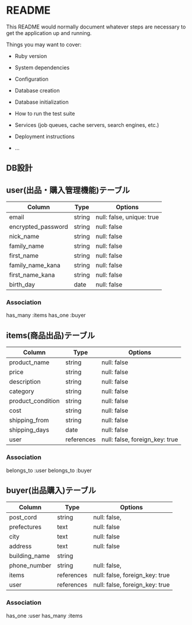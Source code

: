# README

This README would normally document whatever steps are necessary to get the
application up and running.

Things you may want to cover:

* Ruby version

* System dependencies

* Configuration

* Database creation

* Database initialization

* How to run the test suite

* Services (job queues, cache servers, search engines, etc.)

* Deployment instructions

* ...

## DB設計

## user(出品・購入管理機能)テーブル

|Column               |Type    |Options                    |
|-------------------- |------- |-------------------------- |
| email               | string | null: false, unique: true |
| encrypted_password  | string | null: false               |
| nick_name           | string | null: false               |
| family_name         | string | null: false               |
| first_name          | string | null: false               |
| family_name_kana    | string | null: false               |
| first_name_kana     | string | null: false               |
| birth_day           | date   | null: false               |


### Association
has_many :items
has_one  :buyer


## items(商品出品)テーブル

|Column               |Type        |Options                         |
|-------------------- |----------- |--------------------------------|
| product_name        | string     | null: false                    |(商品名)
| price               | string     | null: false                    |(価格)
| description         | string     | null: false                    |(説明)
| category            | string     | null: false                    |(商品詳細)
| product_condition   | string     | null: false                    |(商品状態)
| cost                | string     | null: false                    |(配送料)
| shipping_from       | string     | null: false                    |(発送元、地域)
| shipping_days       | date       | null: false                    |(購入日)
| user                | references | null: false, foreign_key: true |


### Association
belongs_to :user
belongs_to :buyer

## buyer(出品購入)テーブル

| Column             | Type       | Options                        |
| ------------------ | ---------- | ------------------------------ |
| post_cord          | string     | null: false,                   |(郵便番号)
| prefectures        | text       | null: false                    |(都道府県)
| city               | text       | null: false                    |(市)
| address            | text       | null: false                    |(住所)
| building_name      | string     |                                |(ビル名)
| phone_number       | string     | null: false,                   |(電話番号)
| items              | references | null: false, foreign_key: true |
| user               | references | null: false, foreign_key: true |


### Association
has_one  :user
has_many :items
